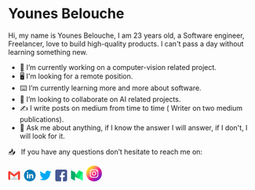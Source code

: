 


# Younes Belouche

Hi, my name is Younes Belouche, I am 23 years old, a Software engineer, Freelancer, love to build high-quality products. I can't pass a day without learning something new.

- 🔭 I’m currently working on a computer-vision related project.
- 🖥️ I'm looking for a remote position.
- ⌨️ I’m currently learning more and more about software.
- 🤖 I’m looking to collaborate on AI related projects.
- ✍️ I write posts on medium from time to time ( Writer on two medium publications).
- 💬 Ask me about anything, if I know the answer I will answer, if I don't, I will look for it.


<!--
<p align="center">
  <img src="https://github-readme-stats.vercel.app/api?username=dombroks&show_icons=true">
</p>



<a href="https://github.com/arman-bd"><img src="https://github-readme-stats.vercel.app/api?username=dombroks&count_private=true" height="180" /></a> <a href="https://github.com/dombroks"><img src="https://github-readme-stats.vercel.app/api/top-langs/?username=dombroks&langs_count=4&hide=html,css&layout=compact" height="180" /></a>

-->

📥 &nbsp; If you have any questions don’t hesitate to reach me on:

[![E-Mail](https://github.com/dombroks/dombroks/blob/main/email.png)](mailto:tinoutech@gmail.com)&nbsp;&nbsp;[![LinkedIn](https://github.com/dombroks/dombroks/blob/main/linkedin.png)](https://www.linkedin.com/in/younes-belouche-641bb3197/)&nbsp; [![Twitter](https://github.com/dombroks/dombroks/blob/main/twitter.png)](#)&nbsp;&nbsp;[![Facebook](https://github.com/dombroks/dombroks/blob/main/facebook.png)](https://www.facebook.com/dom.broks/)&nbsp;&nbsp;[![Medium](https://github.com/dombroks/dombroks/blob/main/medium.png)](https://medium.com/@younes_belouche)&nbsp;&nbsp;[![Instagram](https://github.com/dombroks/dombroks/blob/main/instagram2.png)](https://www.instagram.com/younes_belouche/)

